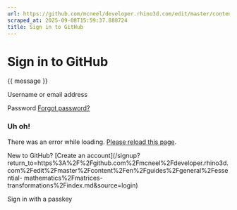 ```yaml
---
url: https://github.com/mcneel/developer.rhino3d.com/edit/master/content/en/guides/general/essential-mathematics/matrices-transformations/index.md
scraped_at: 2025-09-08T15:59:37.888724
title: Sign in to GitHub
---
```


# Sign in to GitHub

{{ message }}

Username or email address

Password  [Forgot password?](/password_reset)

###  Uh oh!

There was an error while loading. [Please reload this page]().

New to GitHub? [Create an
account](/signup?return_to=https%3A%2F%2Fgithub.com%2Fmcneel%2Fdeveloper.rhino3d.com%2Fedit%2Fmaster%2Fcontent%2Fen%2Fguides%2Fgeneral%2Fessential-
mathematics%2Fmatrices-transformations%2Findex.md&source=login)

Sign in with a passkey

